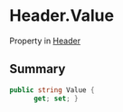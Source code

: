 # Header.Value

Property in [Header](/api/csharp/yarn.header.md)

## Summary



```csharp
public string Value {
      get; set; }
```

